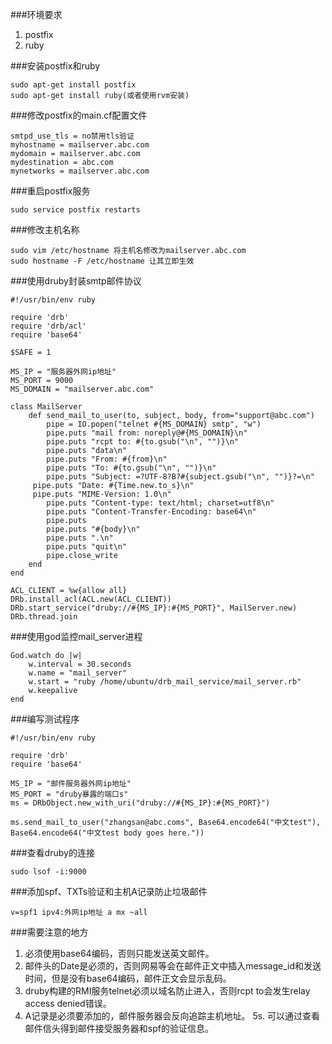 ###环境要求
1. postfix
2. ruby

###安装postfix和ruby

```
sudo apt-get install postfix
sudo apt-get install ruby(或者使用rvm安装)
```

###修改postfix的main.cf配置文件

```
smtpd_use_tls = no禁用tls验证  
myhostname = mailserver.abc.com  
mydomain = mailserver.abc.com   
mydestination = abc.com   
mynetworks = mailserver.abc.com  
```

###重启postfix服务

```
sudo service postfix restarts
```

###修改主机名称

```
sudo vim /etc/hostname 将主机名修改为mailserver.abc.com
sudo hostname -F /etc/hostname 让其立即生效
```

###使用druby封装smtp邮件协议

```
#!/usr/bin/env ruby

require 'drb'
require 'drb/acl'
require 'base64'

$SAFE = 1

MS_IP = "服务器外网ip地址"
MS_PORT = 9000
MS_DOMAIN = "mailserver.abc.com"

class MailServer
	def send_mail_to_user(to, subject, body, from="support@abc.com")
		pipe = IO.popen("telnet #{MS_DOMAIN} smtp", "w")  
		pipe.puts "mail from: noreply@#{MS_DOMAIN}\n"  
		pipe.puts "rcpt to: #{to.gsub("\n", "")}\n"  
		pipe.puts "data\n"
		pipe.puts "From: #{from}\n"  
		pipe.puts "To: #{to.gsub("\n", "")}\n"  
		pipe.puts "Subject: =?UTF-8?B?#{subject.gsub("\n", "")}?=\n"  
     pipe.puts "Date: #{Time.new.to_s}\n" 
     pipe.puts "MIME-Version: 1.0\n"
		pipe.puts "Content-type: text/html; charset=utf8\n"
		pipe.puts "Content-Transfer-Encoding: base64\n"
		pipe.puts
		pipe.puts "#{body}\n"  
		pipe.puts ".\n" 
		pipe.puts "quit\n"
		pipe.close_write 
	end
end

ACL_CLIENT = %w{allow all}
DRb.install_acl(ACL.new(ACL_CLIENT))
DRb.start_service("druby://#{MS_IP}:#{MS_PORT}", MailServer.new)
DRb.thread.join
```

###使用god监控mail_server进程

```
God.watch do |w|
	w.interval = 30.seconds
	w.name = "mail_server"
	w.start = "ruby /home/ubuntu/drb_mail_service/mail_server.rb"
	w.keepalive
end
```

###编写测试程序

```
#!/usr/bin/env ruby

require 'drb'
require 'base64'

MS_IP = "邮件服务器外网ip地址"
MS_PORT = "druby暴露的端口s"
ms = DRbObject.new_with_uri("druby://#{MS_IP}:#{MS_PORT}")

ms.send_mail_to_user("zhangsan@abc.coms", Base64.encode64("中文test"), Base64.encode64("中文test body goes here."))
```

###查看druby的连接

```
sudo lsof -i:9000
```

###添加spf、TXTs验证和主机A记录防止垃圾邮件

```
v=spf1 ipv4:外网ip地址 a mx ~all
```

###需要注意的地方
1. 必须使用base64编码，否则只能发送英文邮件。
2. 邮件头的Date是必须的，否则网易等会在邮件正文中插入message_id和发送时间，但是没有base64编码，邮件正文会显示乱码。
3. druby构建的RMI服务telnet必须以域名防止进入，否则rcpt to会发生relay access denied错误。
4. A记录是必须要添加的，邮件服务器会反向追踪主机地址。
5s. 可以通过查看邮件信头得到邮件接受服务器和spf的验证信息。